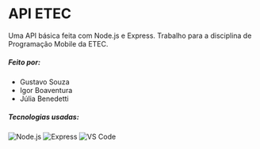 # API ETEC

Uma API básica feita com Node.js e Express. Trabalho para a disciplina de Programação Mobile da ETEC.

##### Feito por:
- Gustavo Souza
- Igor Boaventura
- Júlia Benedetti

##### Tecnologias usadas:

![Node.js](https://img.shields.io/badge/Node%20js-339933?style=for-the-badge&logo=nodedotjs&logoColor=white)
![Express](https://img.shields.io/badge/Express%20js-000000?style=for-the-badge&logo=express&logoColor=white)
![VS Code](https://img.shields.io/badge/VSCode-0078D4?style=for-the-badge&logo=visual%20studio%20code&logoColor=white)
